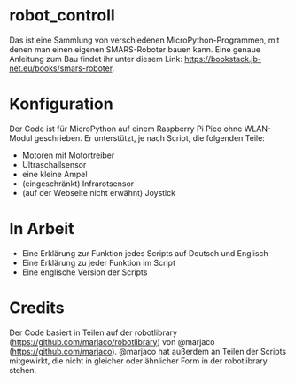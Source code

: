 # robot_controll
Das ist eine Sammlung von verschiedenen MicroPython-Programmen, mit denen man einen eigenen SMARS-Roboter bauen kann. Eine genaue Anleitung zum Bau findet ihr unter diesem Link: https://bookstack.jb-net.eu/books/smars-roboter.

# Konfiguration
Der Code ist für MicroPython auf einem Raspberry Pi Pico ohne WLAN-Modul geschrieben. Er unterstützt, je nach Script, die folgenden Teile:
- Motoren mit Motortreiber
- Ultraschallsensor
- eine kleine Ampel
- (eingeschränkt) Infrarotsensor
- (auf der Webseite nicht erwähnt) Joystick

# In Arbeit
- Eine Erklärung zur Funktion jedes Scripts auf Deutsch und Englisch
- Eine Erklärung zu jeder Funktion im Script
- Eine englische Version der Scripts

# Credits
Der Code basiert in Teilen auf der robotlibrary (https://github.com/marjaco/robotlibrary) von @marjaco (https://github.com/marjaco). @marjaco hat außerdem an Teilen der Scripts mitgewirkt, die nicht in gleicher oder ähnlicher Form in der robotlibrary stehen.
